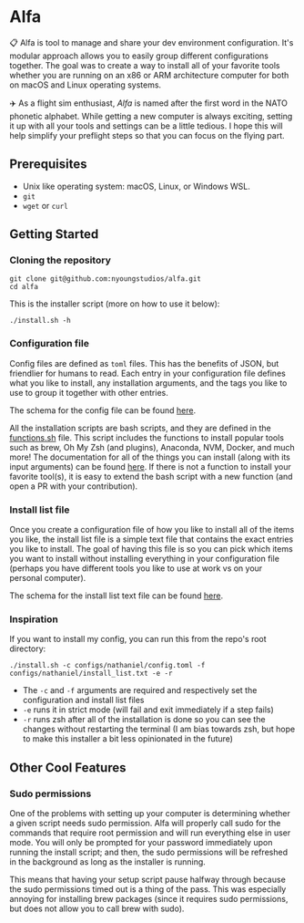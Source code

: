 # Alfa

📋 Alfa is tool to manage and share your dev environment configuration. It's modular approach allows you to easily group different configurations together. The goal was to create a way to install all of your favorite tools whether you are running on an x86 or ARM architecture computer for both on macOS and Linux operating systems.

✈️ As a flight sim enthusiast, _Alfa_ is named after the first word in the NATO phonetic alphabet. While getting a new computer is always exciting, setting it up with all your tools and settings can be a little tedious. I hope this will help simplify your preflight steps so that you can focus on the flying part.

## Prerequisites

- Unix like operating system: macOS, Linux, or Windows WSL.
- `git`
- `wget` or `curl`

## Getting Started

### Cloning the repository

```shell
git clone git@github.com:nyoungstudios/alfa.git
cd alfa
```

This is the installer script (more on how to use it below):
```shell
./install.sh -h
```

### Configuration file

Config files are defined as `toml` files. This has the benefits of JSON, but friendlier for humans to read. Each entry in your configuration file defines what you like to install, any installation arguments, and the tags you like to use to group it together with other entries.

The schema for the config file can be found [here](docs/ConfigSchema.md).

All the installation scripts are bash scripts, and they are defined in the [functions.sh](functions.sh) file. This script includes the functions to install popular tools such as brew, Oh My Zsh (and plugins), Anaconda, NVM, Docker, and much more! The documentation for all of the things you can install (along with its input arguments) can be found [here](docs/entries/). If there is not a function to install your favorite tool(s), it is easy to extend the bash script with a new function (and open a PR with your contribution).

### Install list file

Once you create a configuration file of how you like to install all of the items you like, the install list file is a simple text file that contains the exact entries you like to install. The goal of having this file is so you can pick which items you want to install without installing everything in your configuration file (perhaps you have different tools you like to use at work vs on your personal computer).

The schema for the install list text file can be found [here](docs/InstallListSchema.md).

### Inspiration

If you want to install my config, you can run this from the repo's root directory:

```shell
./install.sh -c configs/nathaniel/config.toml -f configs/nathaniel/install_list.txt -e -r
```

- The `-c` and `-f` arguments are required and respectively set the configuration and install list files
- `-e` runs it in strict mode (will fail and exit immediately if a step fails)
- `-r` runs zsh after all of the installation is done so you can see the changes without restarting the terminal (I am bias towards zsh, but hope to make this installer a bit less opinionated in the future)

## Other Cool Features

### Sudo permissions

One of the problems with setting up your computer is determining whether a given script needs sudo permission. Alfa will properly call sudo for the commands that require root permission and will run everything else in user mode. You will only be prompted for your password immediately upon running the install script; and then, the sudo permissions will be refreshed in the background as long as the installer is running.

This means that having your setup script pause halfway through because the sudo permissions timed out is a thing of the pass. This was especially annoying for installing brew packages (since it requires sudo permissions, but does not allow you to call brew with sudo).
